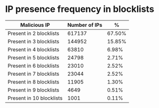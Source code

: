 # IP presence frequency in blocklists
| Malicious IP | Number of IPs | % |
|----|----|----|
| Present in 2 blocklists | 617137 | 67.50% |
| Present in 3 blocklists | 144952 | 15.85% |
| Present in 4 blocklists | 63810 | 6.98% |
| Present in 5 blocklists | 24798 | 2.71% |
| Present in 6 blocklists | 23010 | 2.52% |
| Present in 7 blocklists | 23044 | 2.52% |
| Present in 8 blocklists | 11905 | 1.30% |
| Present in 9 blocklists | 4649 | 0.51% |
| Present in 10 blocklists | 1001 | 0.11% |
